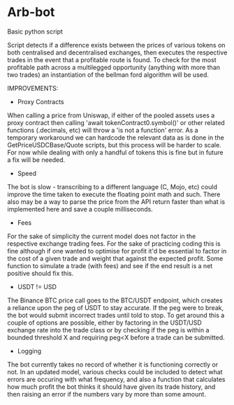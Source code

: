 # Arb-bot
Basic python script


Script detects if a difference exists between the prices of various tokens on both centralised and decentralised exchanges, then executes the respective trades in the event that a profitable route is found. To check for the most profitable path across a multilegged opportunity (anything with more than two trades) an instantiation of the bellman ford algorithm will be used.

IMPROVEMENTS:

- Proxy Contracts
  
When calling a price from Uniswap, if either of the pooled assets uses a proxy contract then calling 'await tokenContract0.symbol()' or other related functions (.decimals, etc) will throw a 'is not a function' error. As a temporary workaround we can hardcode the relevant data as is done in the GetPriceUSDCBase/Quote scripts, but this process will be harder to scale. For now while dealing with only a handful of tokens this is fine but in future a fix will be needed.

- Speed 

The bot is slow - transcribing to a different language (C, Mojo, etc) could improve the time taken to execute the floating point math
and such. There also may be a way to parse the price from the API return faster than what is implemented here and save a couple milliseconds.

- Fees

For the sake of simplicity the current model does not factor in the respective exchange trading fees. For the sake of practicing coding
this is fine although if one wanted to optimise for profit it'd be essential to factor in the cost of a given trade and weight that
against the expected profit. Some function to simulate a trade (with fees) and see if the end result is a net positive should fix this.

- USDT != USD

The Binance BTC price call goes to the BTC/USDT endpoint, which creates a reliance upon the peg of USDT to stay accurate. If the peg were to 
break, the bot would submit incorrect trades until told to stop.
To get around this a couple of options are possible, either by factoring in the USDT/USD exchange rate into the trade class or by 
checking if the peg is within a bounded threshold X and requiring peg<X before a trade can be submitted.

- Logging

The bot currently takes no record of whether it is functioning correctly or not. In an updated model, various checks could be 
included to detect what errors are occuring with what frequency, and also a function that calculates how much profit the bot
thinks it should have given its trade history, and then raising an error if the numbers vary by more than some amount.
